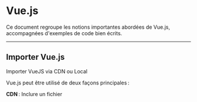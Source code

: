 # Vue.js
Ce document regroupe les notions importantes abordées de Vue.js, accompagnées d'exemples de code bien écrits.

---

## Importer Vue.js
Importer VueJS via CDN ou Local

Vue.js peut être utilisé de deux façons principales :

**CDN** : Inclure un fichier <script> dans votre fichier HTML en pointant vers un CDN.

**Local** : Téléchargez Vue.js et incluez-le dans votre projet.

Cela permet de démarrer rapidement ou d’intégrer Vue.js dans un projet existant.

### Via CDN
```html
<script src="https://cdn.jsdelivr.net/npm/vue@3"></script>
```

### Via Local
```html
<script src="/path/to/vue.global.js"></script>
```

---

## Text Interpolation
Permet d'afficher des données dans le DOM.

L’interpolation utilise la syntaxe {{ }} pour afficher des données dynamiques dans le DOM. Cela lie des variables du modèle (data) à la vue.

```html
<div id="app">
  <p>{{ message }}</p>
</div>

<script>
const app = Vue.createApp({
  data() {
    return {
      message: 'Bonjour Vue.js!'
    };
  }
}).mount('#app');
</script>
```

---

## Débugger avec Vue.js Devtools
Téléchargez [Vue.js Devtools](https://devtools.vuejs.org/) pour Chrome ou Firefox pour visualiser les données et composants.

Vue.js Devtools est une extension pour Chrome permettant de visualiser l’état des composants, des props, des données et des événements déclenchés en temps réel.

---

### Liaison des Propriétés
v-bind ou : permet de lier dynamiquement des attributs HTML à des données Vue.js.
```html
<div id="app">
  <input v-bind:placeholder="placeholderText">
</div>

<script>
const app = Vue.createApp({
  data() {
    return {
      placeholderText: 'Entrez votre texte ici'
    };
  }
}).mount('#app');
</script>
```

### Two-way Binding avec `v-model`
La liaison entre le modèle et la vue est au cœur de Vue.js grâce à la réactivité. Cela permet de mettre à jour l’interface utilisateur automatiquement quand les données changent.

```html
<div id="app">
  <input v-model="message">
  <p>{{ message }}</p>
</div>

<script>
const app = Vue.createApp({
  data() {
    return {
      message: ''
    };
  }
}).mount('#app');
</script>
```

---

## Événements
Les événements comme v-on:click ou @click permettent d’écouter les interactions de l’utilisateur et d’exécuter des méthodes correspondantes.

### Ajouter un Gestionnaire d'Événements

```html
<div id="app">
  <button @click="sayHello">Cliquez-moi</button>
</div>

<script>
const app = Vue.createApp({
  methods: {
    sayHello() {
      alert('Bonjour!');
    }
  }
}).mount('#app');
</script>
```

### Modificateurs d'Événements
```html
<div id="app">
  <input @keyup.enter="submit">
</div>

<script>
const app = Vue.createApp({
  methods: {
    submit() {
      alert('Entrée détectée!');
    }
  }
}).mount('#app');
</script>
```

---

## Directives Structurelles

**v-if** : Rend un élément conditionnel.
**v-for** : Boucle sur une liste de données.
**v-show** : Affiche ou cache un élément en manipulant le style display.

### `v-if` et `v-else`
```html
<div id="app">
  <p v-if="isLoggedIn">Bienvenue!</p>
  <p v-else>Veuillez vous connecter.</p>
</div>

<script>
const app = Vue.createApp({
  data() {
    return {
      isLoggedIn: false
    };
  }
}).mount('#app');
</script>
```

### `v-for`
```html
<div id="app">
  <ul>
    <li v-for="item in items" :key="item.id">{{ item.name }}</li>
  </ul>
</div>

<script>
const app = Vue.createApp({
  data() {
    return {
      items: [
        { id: 1, name: 'Item 1' },
        { id: 2, name: 'Item 2' },
        { id: 3, name: 'Item 3' }
      ]
    };
  }
}).mount('#app');
</script>
```

### `v-show`
```html
<div id="app">
  <p v-show="isVisible">Ce texte est visible.</p>
</div>

<script>
const app = Vue.createApp({
  data() {
    return {
      isVisible: true
    };
  }
}).mount('#app');
</script>
```

---

## Composants et Templates
Pour un meilleur découpage, le template HTML peut être séparé du JavaScript.
### Définir un Composant avec un Template
```html
<div id="app">
  <my-component></my-component>
</div>

<script>
const app = Vue.createApp({});

app.component('my-component', {
  template: '<p>Ceci est un composant!</p>'
});

app.mount('#app');
</script>
```

### Passage de Propriétés
Les props permettent de transmettre des données d’un composant parent à un composant enfant.

```html
<div id="app">
  <greeting-message v-bind:message="customMessage"></greeting-message>
</div>

<script>
const app = Vue.createApp({
  data() {
    return {
      customMessage: 'Salut Vue.js!'
    };
  }
});

app.component('greeting-message', {
  props: ['message'],
  template: '<p>{{ message }}</p>'
});

app.mount('#app');
</script>
```

---


# Options API vs Composition API

**Options API** : Utilise des sections comme data, methods, et computed.
**Composition API** : Basée sur des fonctions, comme ref et reactive, pour une meilleure modularité.


## Propriétés Calculées et Watchers

### Propriétés Calculées
Les propriétés calculées exécutent des opérations complexes sur les données et renvoient un résultat automatiquement réactif.
```html
<div id="app">
  <p>{{ reversedMessage }}</p>
</div>

<script>
const app = Vue.createApp({
  data() {
    return {
      message: 'Vue.js'
    };
  },
  computed: {
    reversedMessage() {
      return this.message.split('').reverse().join('');
    }
  }
}).mount('#app');
</script>
```

### Watchers
Les watchers surveillent les changements d’une donnée et exécutent une fonction en conséquence.
```html
<div id="app">
  <input v-model="name">
</div>

<script>
const app = Vue.createApp({
  data() {
    return {
      name: ''
    };
  },
  watch: {
    name(newValue) {
      console.log('Nouveau nom:', newValue);
    }
  }
}).mount('#app');
</script>
```

---

## Router et Navigation
Vue Router gère la navigation dans une application Vue.

### Définir des Routes avec Vue Router
```html
<div id="app">
  <router-link to="/home">Accueil</router-link>
  <router-view></router-view>
</div>

<script>
import { createRouter, createWebHistory } from 'vue-router';

const Home = { template: '<h1>Accueil</h1>' };
const About = { template: '<h1>À propos</h1>' };

const routes = [
  { path: '/home', component: Home },
  { path: '/about', component: About }
];

const router = createRouter({
  history: createWebHistory(),
  routes
});

const app = Vue.createApp({});
app.use(router);
app.mount('#app');
</script>
```

---

## Validation des Formulaires avec VeeValidate
**VeeValidate** : Permet une validation simple et efficace.
**Yup** : Définit des schémas de validation.

```html
<template>
  <form @submit.prevent="handleSubmit">
    <input v-model="formData.name" type="text" placeholder="Nom">
    <span>{{ errors.name }}</span>
    <button type="submit">Soumettre</button>
  </form>
</template>

<script>
import { useForm, useField } from 'vee-validate';
import * as yup from 'yup';

export default {
  setup() {
    const schema = yup.object({
      name: yup.string().required('Le nom est requis')
    });

    const { errors, handleSubmit } = useForm({ schema });
    const { value: name } = useField('name');

    return { name, errors, handleSubmit };
  }
};
</script>

